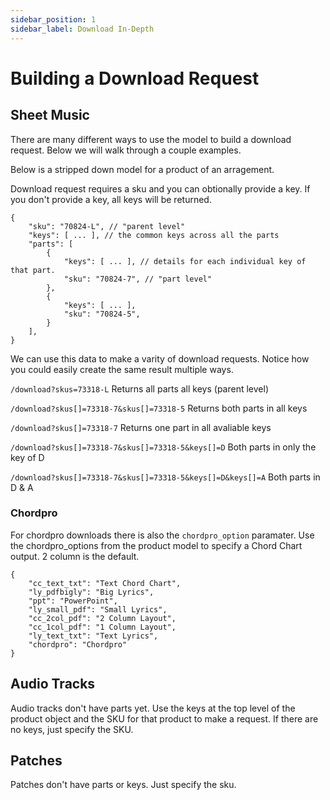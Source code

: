 ```yaml
---
sidebar_position: 1
sidebar_label: Download In-Depth
---
```


# Building a Download Request

## Sheet Music

There are many different ways to use the model to build a download request. Below we will walk through a couple examples.

Below is a stripped down model for a product of an arragement. 

Download request requires a sku and you can obtionally provide a key. If you don't provide a key, all keys will be returned.


```
{
    "sku": "70824-L", // "parent level"
    "keys": [ ... ], // the common keys across all the parts
    "parts": [
        {
            "keys": [ ... ], // details for each individual key of that part. 
            "sku": "70824-7", // "part level"
        },
        {
            "keys": [ ... ],
            "sku": "70824-5",
        }
    ],
}
```

We can use this data to make a varity of download requests. Notice how you could easily create the same result multiple ways.

`/download?skus=73318-L` Returns all parts all keys (parent level)

`/download?skus[]=73318-7&skus[]=73318-5` Returns both parts in all keys

`/download?skus[]=73318-7` Returns one part in all avaliable keys

`/download?skus[]=73318-7&skus[]=73318-5&keys[]=D` Both parts in only the key of D

`/download?skus[]=73318-7&skus[]=73318-5&keys[]=D&keys[]=A` Both parts in D & A


### Chordpro

For chordpro downloads there is also the `chordpro_option` paramater. Use the chordpro_options from the product model to specify a Chord Chart output. 2 column is the default.
```
{
    "cc_text_txt": "Text Chord Chart",
    "ly_pdfbigly": "Big Lyrics",
    "ppt": "PowerPoint",
    "ly_small_pdf": "Small Lyrics",
    "cc_2col_pdf": "2 Column Layout",
    "cc_1col_pdf": "1 Column Layout",
    "ly_text_txt": "Text Lyrics",
    "chordpro": "Chordpro"
}
```

## Audio Tracks

Audio tracks don't have parts yet. Use the keys at the top level of the product object and the SKU for that product to make a request. If there are no keys, just specify the SKU.

## Patches

Patches don't have parts or keys. Just specify the sku.